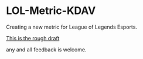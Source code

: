 # LOL-Metric-KDAV
Creating a new metric for League of Legends Esports.

[This is the rough draft](https://github.com/allan1371/LOL-Metric-KDAV/blob/main/RoughDraft.pdf)

any and all feedback is welcome.
